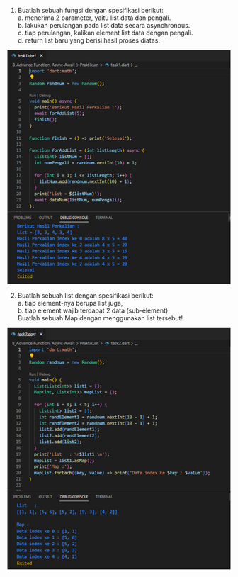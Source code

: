 1. Buatlah sebuah fungsi dengan spesifikasi berikut: <br>
a. menerima 2 parameter, yaitu list data dan pengali. <br>
b. lakukan perulangan pada list data secara asynchronous.<br>
c. tiap perulangan, kalikan element list data dengan pengali. <br>
d. return list baru yang berisi hasil proses diatas.<br>

![](../Screenshots/Screenshot_task_praktikum_1.png)

2. Buatlah sebuah list dengan spesifikasi berikut: <br>
a. tiap element-nya berupa list juga, <br>
b. tiap element wajib terdapat 2 data (sub-element). <br>
Buatlah sebuah Map dengan menggunakan list tersebut! <br>

![](../Screenshots/Screenshot_task_praktikum_2.png)
